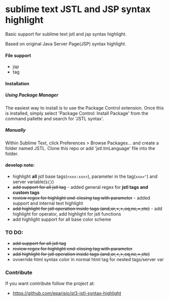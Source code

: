 # sublime text JSTL and JSP syntax highlight
Basic support for sublime text jstl and jsp syntax highlight.

Based on original Java Server Page(JSP) syntax highlight.

#### File support
* jsp
* tag

#### Installation
##### Using Package Manager

The easiest way to install is to use the Package Control extension. Once this is installed, simply select 'Package Control: Install Package' from the command pallette and search for 'JSTL syntax'.

##### Manually

Within Sublime Text, click Preferences > Browse Packages... and create a folder named JSTL. Clone this repo or add 'jstl.tmLanguage' file into the folder.

#### develop note:
* highlight __all__ jstl base tags(```<xxx:xxx>```), parameter in the tag(```xxx="```) and server variable(```${}```)
* ~~add support for all jstl tag~~ - added general regex for __jstl tags and custom tags__
* ~~review regex for highlight end-closing tag with parameter~~ - added support and internal text highlight
* ~~add highlight for jstl operation inside tags (and,or,<,>,eq,ne,=,etc)~~  - add highlight for operator, add highlight for jstl functions
* add highlight support for all base color scheme

### TO DO:
* ~~add support for all jstl tag~~
* ~~review regex for highlight end-closing tag with parameter~~
* ~~add highlight for jstl operation inside tags (and,or,<,>,eq,ne,=,etc)~~
* ovverride html syntax color in normal html tag for nested tags/server var

### Contribute

If you want contribute follow the project at: 

* https://github.com/eparisio/st3-jstl-syntax-highlight
